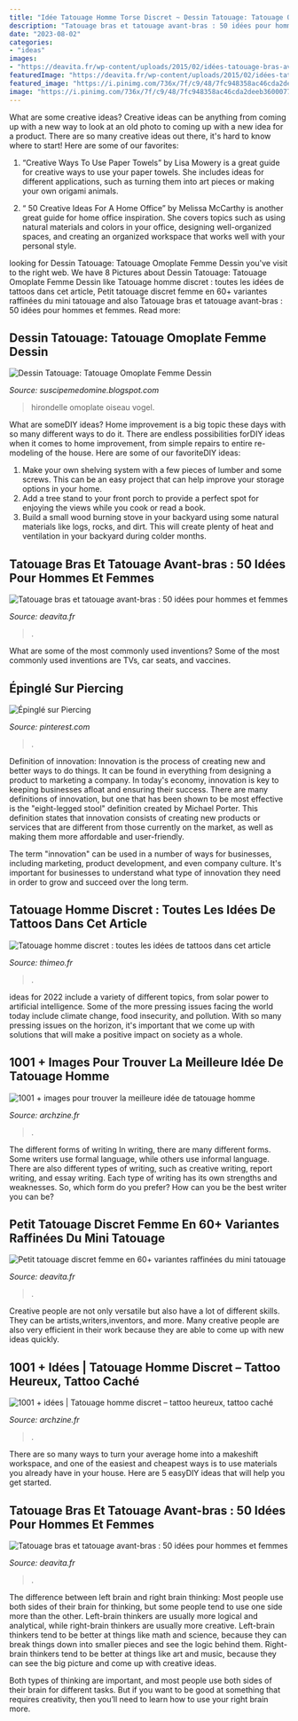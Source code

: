 ```yaml
---
title: "Idée Tatouage Homme Torse Discret ~ Dessin Tatouage: Tatouage Omoplate Femme Dessin"
description: "Tatouage bras et tatouage avant-bras : 50 idées pour hommes et femmes"
date: "2023-08-02"
categories:
- "ideas"
images:
- "https://deavita.fr/wp-content/uploads/2015/02/idées-tatouage-bras-avant-bras-femme-homme-oiseaux.jpg"
featuredImage: "https://deavita.fr/wp-content/uploads/2015/02/idées-tatouage-bras-avant-bras-femme-homme-oiseaux.jpg"
featured_image: "https://i.pinimg.com/736x/7f/c9/48/7fc948358ac46cda2deeb3600077fb47.jpg"
image: "https://i.pinimg.com/736x/7f/c9/48/7fc948358ac46cda2deeb3600077fb47.jpg"
---
```



What are some creative ideas?
Creative ideas can be anything from coming up with a new way to look at an old photo to coming up with a new idea for a product. There are so many creative ideas out there, it's hard to know where to start! Here are some of our favorites: 
1. “Creative Ways To Use Paper Towels” by Lisa Mowery is a great guide for creative ways to use your paper towels. She includes ideas for different applications, such as turning them into art pieces or making your own origami animals.

2. “ 50 Creative Ideas For A Home Office” by Melissa McCarthy is another great guide for home office inspiration. She covers topics such as using natural materials and colors in your office, designing well-organized spaces, and creating an organized workspace that works well with your personal style.


	

		
looking for Dessin Tatouage: Tatouage Omoplate Femme Dessin you've visit to the right web. We have 8 Pictures about Dessin Tatouage: Tatouage Omoplate Femme Dessin like Tatouage homme discret : toutes les idées de tattoos dans cet article, Petit tatouage discret femme en 60+ variantes raffinées du mini tatouage and also Tatouage bras et tatouage avant-bras : 50 idées pour hommes et femmes. Read more:
		
    
## Dessin Tatouage: Tatouage Omoplate Femme Dessin

<img loading=lazy src="https://img.ohmymag.com/article/oiseau/tatouage-hirondelle-omoplate_e1bf8f4efc9842b7bf18be4799b247b693ae9455.jpg" onerror="this.onerror=null;this.src='https://tse4.mm.bing.net/th?id=OIP.vRSNdpAE41hUs5rBBGPrggHaIX&amp;pid=15.1';" alt="Dessin Tatouage: Tatouage Omoplate Femme Dessin">

_Source: suscipemedomine.blogspot.com_

>hirondelle omoplate oiseau vogel. 

	

What are someDIY ideas?
Home improvement is a big topic these days with so many different ways to do it. There are endless possibilities forDIY ideas when it comes to home improvement, from simple repairs to entire re-modeling of the house. Here are some of our favoriteDIY ideas:
1. Make your own shelving system with a few pieces of lumber and some screws. This can be an easy project that can help improve your storage options in your home.
2. Add a tree stand to your front porch to provide a perfect spot for enjoying the views while you cook or read a book.
3. Build a small wood burning stove in your backyard using some natural materials like logs, rocks, and dirt. This will create plenty of heat and ventilation in your backyard during colder months. 

    
## Tatouage Bras Et Tatouage Avant-bras : 50 Idées Pour Hommes Et Femmes

<img loading=lazy src="https://deavita.fr/wp-content/uploads/2015/02/idées-tatouages-bras-avant-bras-super-réalistes.jpg" onerror="this.onerror=null;this.src='https://tse4.mm.bing.net/th?id=OIP.y44lGKJf6FgT9-SupzHdLQHaGx&amp;pid=15.1';" alt="Tatouage bras et tatouage avant-bras : 50 idées pour hommes et femmes">

_Source: deavita.fr_

>. 

	

What are some of the most commonly used inventions?
Some of the most commonly used inventions are TVs, car seats, and vaccines.

    
## Épinglé Sur Piercing

<img loading=lazy src="https://i.pinimg.com/736x/7f/c9/48/7fc948358ac46cda2deeb3600077fb47.jpg" onerror="this.onerror=null;this.src='https://tse1.mm.bing.net/th?id=OIP.AqDHBXsDmpsoNrxugl7KjwHaJ4&amp;pid=15.1';" alt="Épinglé sur Piercing">

_Source: pinterest.com_

>. 

	

Definition of innovation:
Innovation is the process of creating new and better ways to do things. It can be found in everything from designing a product to marketing a company. In today's economy, innovation is key to keeping businesses afloat and ensuring their success.
There are many definitions of innovation, but one that has been shown to be most effective is the "eight-legged stool" definition created by Michael Porter. This definition states that innovation consists of creating new products or services that are different from those currently on the market, as well as making them more affordable and user-friendly.

The term "innovation" can be used in a number of ways for businesses, including marketing, product development, and even company culture. It's important for businesses to understand what type of innovation they need in order to grow and succeed over the long term.

    
## Tatouage Homme Discret : Toutes Les Idées De Tattoos Dans Cet Article

<img loading=lazy src="https://www.thimeo.fr/wp-content/uploads/2016/06/imagesTatouage-homme-discret-36.jpg" onerror="this.onerror=null;this.src='https://tse4.mm.bing.net/th?id=OIP.7IpJkggopQZI0rppyK1A4AHaLJ&amp;pid=15.1';" alt="Tatouage homme discret : toutes les idées de tattoos dans cet article">

_Source: thimeo.fr_

>. 

	

ideas for 2022 include a variety of different topics, from solar power to artificial intelligence. Some of the more pressing issues facing the world today include climate change, food insecurity, and pollution. With so many pressing issues on the horizon, it's important that we come up with solutions that will make a positive impact on society as a whole.

    
## 1001 + Images Pour Trouver La Meilleure Idée De Tatouage Homme

<img loading=lazy src="https://archzine.fr/wp-content/uploads/2017/06/excellent-tatouage-idée-homme-tatouage-homme-bras-tatouage-discret-homme-rose-et-pistolets.jpg" onerror="this.onerror=null;this.src='https://tse3.mm.bing.net/th?id=OIP.KcuQvEdWBmuunvNrMvl8MAHaLG&amp;pid=15.1';" alt="1001 + images pour trouver la meilleure idée de tatouage homme">

_Source: archzine.fr_

>. 

	

The different forms of writing
In writing, there are many different forms. Some writers use formal language, while others use informal language. There are also different types of writing, such as creative writing, report writing, and essay writing. Each type of writing has its own strengths and weaknesses. So, which form do you prefer? How can you be the best writer you can be?

    
## Petit Tatouage Discret Femme En 60+ Variantes Raffinées Du Mini Tatouage

<img loading=lazy src="https://deavita.fr/wp-content/uploads/2018/05/petit-tatouage-discret-femme-symbolique-modèle-original-motif-mains.jpg" onerror="this.onerror=null;this.src='https://tse3.mm.bing.net/th?id=OIP.Gfr8GYl62FesfdDzcw6CzwHaIe&amp;pid=15.1';" alt="Petit tatouage discret femme en 60+ variantes raffinées du mini tatouage">

_Source: deavita.fr_

>. 

	

Creative people are not only versatile but also have a lot of different skills. They can be artists,writers,inventors, and more. Many creative people are also very efficient in their work because they are able to come up with new ideas quickly.

    
## 1001 + Idées | Tatouage Homme Discret – Tattoo Heureux, Tattoo Caché

<img loading=lazy src="https://archzine.fr/wp-content/uploads/2018/08/tatouage-interieur-bras-avant-petit-forme-relief-3d-triangle-pyramide-noir-simple-discret.jpg" onerror="this.onerror=null;this.src='https://tse4.mm.bing.net/th?id=OIP.0Jtv_29pFsIWtC58pphw3AHaKN&amp;pid=15.1';" alt="1001 + idées | Tatouage homme discret – tattoo heureux, tattoo caché">

_Source: archzine.fr_

>. 

	

There are so many ways to turn your average home into a makeshift workspace, and one of the easiest and cheapest ways is to use materials you already have in your house. Here are 5 easyDIY ideas that will help you get started.

    
## Tatouage Bras Et Tatouage Avant-bras : 50 Idées Pour Hommes Et Femmes

<img loading=lazy src="https://deavita.fr/wp-content/uploads/2015/02/idées-tatouage-bras-avant-bras-femme-homme-oiseaux.jpg" onerror="this.onerror=null;this.src='https://tse2.mm.bing.net/th?id=OIP.iTDNzvv4FzsuaJCe6UFGGgHaJ4&amp;pid=15.1';" alt="Tatouage bras et tatouage avant-bras : 50 idées pour hommes et femmes">

_Source: deavita.fr_

>. 

	

The difference between left brain and right brain thinking:
Most people use both sides of their brain for thinking, but some people tend to use one side more than the other. Left-brain thinkers are usually more logical and analytical, while right-brain thinkers are usually more creative.
Left-brain thinkers tend to be better at things like math and science, because they can break things down into smaller pieces and see the logic behind them. Right-brain thinkers tend to be better at things like art and music, because they can see the big picture and come up with creative ideas.

Both types of thinking are important, and most people use both sides of their brain for different tasks. But if you want to be good at something that requires creativity, then you’ll need to learn how to use your right brain more.

